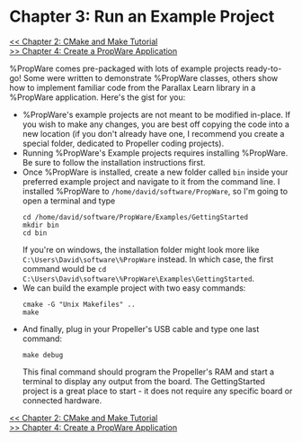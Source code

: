 Chapter 3: Run an Example Project
=================================

[<< Chapter 2: CMake and Make Tutorial](http://david.zemon.name/PropWare/md_docs_Ch2CMakeTutorial.xhtml)<br />
[>> Chapter 4: Create a PropWare Application](http://david.zemon.name/PropWare/md_docs_Ch4AppDeployment.xhtml)

%PropWare comes pre-packaged with lots of example projects ready-to-go! Some were written to demonstrate %PropWare 
classes, others show how to implement familiar code from the Parallax Learn library in a %PropWare application. Here's
the gist for you:

* %PropWare's example projects are not meant to be modified in-place. If you wish to make any changes, you are best off
  copying the code into a new location (if you don't already have one, I recommend you create a special folder, 
  dedicated to Propeller coding projects).
* Running %PropWare's Example projects requires installing %PropWare. Be sure to follow the installation instructions 
  first.
* Once %PropWare is installed, create a new folder called `bin` inside your preferred example project and navigate to it
  from the command line. I installed %PropWare to `/home/david/software/PropWare`, so I'm going to open a terminal and 
  type
  ~~~~~~~~~~~~~{.sh}
  cd /home/david/software/PropWare/Examples/GettingStarted
  mkdir bin
  cd bin
  ~~~~~~~~~~~~~
  If you're on windows, the installation folder might look more like `C:\Users\David\software\%PropWare` instead. In 
  which case, the first command would be `cd C:\Users\David\software\%PropWare\Examples\GettingStarted`. 
* We can build the example project with two easy commands:
  ~~~~~~~~~~~~~~~~{.sh}
  cmake -G "Unix Makefiles" ..
  make
  ~~~~~~~~~~~~~~~~
* And finally, plug in your Propeller's USB cable and type one last command:
  ~~~~~~~~~~~~~~~~{.sh}
  make debug
  ~~~~~~~~~~~~~~~~
  This final command should program the Propeller's RAM and start a terminal to display any output from the board. The
  GettingStarted project is a great place to start - it does not require any specific board or connected hardware.

[<< Chapter 2: CMake and Make Tutorial](http://david.zemon.name/PropWare/md_docs_Ch2CMakeTutorial.xhtml)<br />
[>> Chapter 4: Create a PropWare Application](http://david.zemon.name/PropWare/md_docs_Ch4AppDeployment.xhtml)
